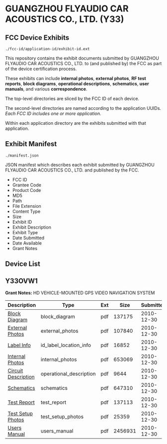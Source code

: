 # GUANGZHOU FLYAUDIO CAR ACOUSTICS CO., LTD. (Y33)
## FCC Device Exhibits

```
./fcc-id/application-id/exhibit-id.ext
```

This repository contains the exhibit documents submitted by GUANGZHOU FLYAUDIO CAR ACOUSTICS CO., LTD. to (and published by) the FCC as part of the device certification process.

These exhibits can include **internal photos**, **external photos**, **RF test reports**, **block diagrams**, **operational descriptions**, **schematics**, **user manuals**, and various **correspondence**.

The top-level directories are sliced by the FCC ID of each device.

The second-level directories are named according to the application UUIDs. *Each FCC ID includes one or more application.*

Within each application directory are the exhibits submitted with that application. 

## Exhibit Manifest

```
./manifest.json
```

JSON manifest which describes each exhibit submitted by GUANGZHOU FLYAUDIO CAR ACOUSTICS CO., LTD. and published by the FCC.

- FCC ID
- Grantee Code
- Product Code
- MD5
- Path
- File Extension
- Content Type
- Size
- Exhibit ID
- Exhibit Description
- Exhibit Type
- Date Submitted
- Date Available
- Grant Notes

## Device List
## Y33OVW1
**Grant Notes:** HD VEHICLE-MOUNTED GPS VIDEO NAVIGATION SYSTEM

| Description | Type | Ext | Size | Submitted | Available |
| ----------- | ---- | --- | ---- | --------- | --------- |
| [Block Diagram](Y33OVW1/1d6d522b1fd35b5572bd295d7eb672d7/1398549.pdf) | block_diagram | pdf | 137175 | 2010-12-30 | 2010-12-30 |
| [External Photos](Y33OVW1/1d6d522b1fd35b5572bd295d7eb672d7/1398548.pdf) | external_photos | pdf | 107840 | 2010-12-30 | 2010-12-30 |
| [Label Info](Y33OVW1/1d6d522b1fd35b5572bd295d7eb672d7/1398551.pdf) | id_label_location_info | pdf | 16852 | 2010-12-30 | 2010-12-30 |
| [Internal Photos](Y33OVW1/1d6d522b1fd35b5572bd295d7eb672d7/1398552.pdf) | internal_photos | pdf | 653069 | 2010-12-30 | 2010-12-30 |
| [Circuit Description](Y33OVW1/1d6d522b1fd35b5572bd295d7eb672d7/1398550.pdf) | operational_description | pdf | 9644 | 2010-12-30 | 2010-12-30 |
| [Schematics](Y33OVW1/1d6d522b1fd35b5572bd295d7eb672d7/1398553.pdf) | schematics | pdf | 647310 | 2010-12-30 | 2010-12-30 |
| [Test Report](Y33OVW1/1d6d522b1fd35b5572bd295d7eb672d7/1398554.pdf) | test_report | pdf | 137113 | 2010-12-30 | 2010-12-30 |
| [Test Setup Photos](Y33OVW1/1d6d522b1fd35b5572bd295d7eb672d7/1398555.pdf) | test_setup_photos | pdf | 25359 | 2010-12-30 | 2010-12-30 |
| [Users Manual](Y33OVW1/1d6d522b1fd35b5572bd295d7eb672d7/1398556.pdf) | users_manual | pdf | 2456931 | 2010-12-30 | 2010-12-30 |

